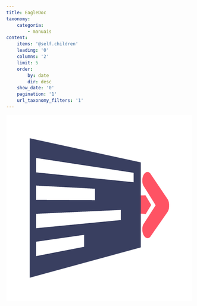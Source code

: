 ```yaml
---
title: EagleDoc
taxonomy:
    categoria:
        - manuais
content:
    items: '@self.children'
    leading: '0'
    columns: '2'
    limit: 5
    order:
        by: date
        dir: desc
    show_date: '0'
    pagination: '1'
    url_taxonomy_filters: '1'
---
```


![Logo EagleDoc](logo_eagledoc.png)